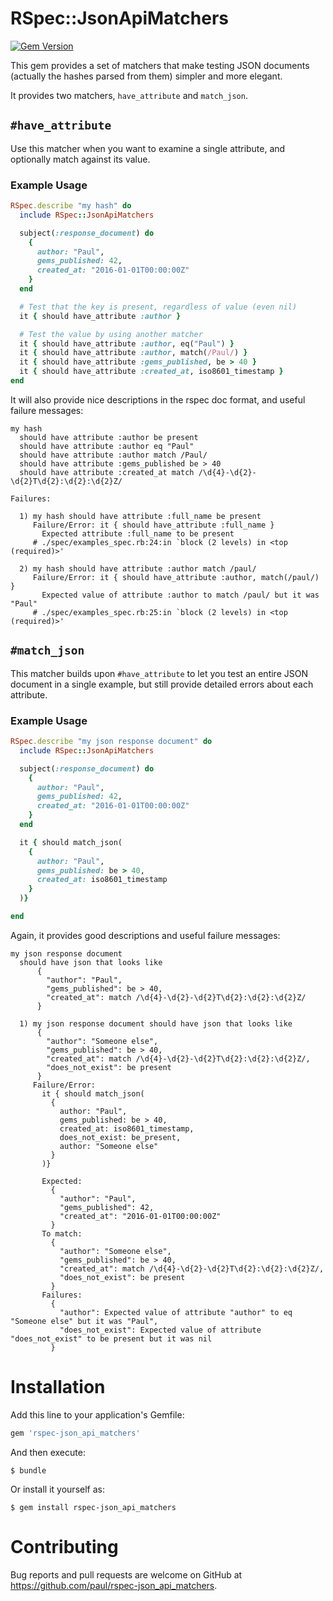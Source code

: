 # RSpec::JsonApiMatchers

[![Gem Version](https://badge.fury.io/rb/rspec-json_api_matchers.svg)](https://badge.fury.io/rb/rspec-json_api_matchers)

This gem provides a set of matchers that make testing JSON documents (actually
the hashes parsed from them) simpler and more elegant.

It provides two matchers, `have_attribute` and `match_json`.

## `#have_attribute`

Use this matcher when you want to examine a single attribute, and optionally
match against its value.

### Example Usage

```ruby
RSpec.describe "my hash" do
  include RSpec::JsonApiMatchers

  subject(:response_document) do
    {
      author: "Paul",
      gems_published: 42,
      created_at: "2016-01-01T00:00:00Z"
    }
  end

  # Test that the key is present, regardless of value (even nil)
  it { should have_attribute :author }

  # Test the value by using another matcher
  it { should have_attribute :author, eq("Paul") }
  it { should have_attribute :author, match(/Paul/) }
  it { should have_attribute :gems_published, be > 40 }
  it { should have_attribute :created_at, iso8601_timestamp }
end
```

It will also provide nice descriptions in the rspec doc format, and useful
failure messages:

```
my hash
  should have attribute :author be present
  should have attribute :author eq "Paul"
  should have attribute :author match /Paul/
  should have attribute :gems_published be > 40
  should have attribute :created_at match /\d{4}-\d{2}-\d{2}T\d{2}:\d{2}:\d{2}Z/
```

```
Failures:

  1) my hash should have attribute :full_name be present
     Failure/Error: it { should have_attribute :full_name }
       Expected attribute :full_name to be present
     # ./spec/examples_spec.rb:24:in `block (2 levels) in <top (required)>'

  2) my hash should have attribute :author match /paul/
     Failure/Error: it { should have_attribute :author, match(/paul/) }
       Expected value of attribute :author to match /paul/ but it was "Paul"
     # ./spec/examples_spec.rb:25:in `block (2 levels) in <top (required)>'
```

## `#match_json`

This matcher builds upon `#have_attribute` to let you test an entire JSON document in a single example, but still provide detailed errors about each attribute.

### Example Usage

```ruby
RSpec.describe "my json response document" do
  include RSpec::JsonApiMatchers

  subject(:response_document) do
    {
      author: "Paul",
      gems_published: 42,
      created_at: "2016-01-01T00:00:00Z"
    }
  end

  it { should match_json(
    {
      author: "Paul",
      gems_published: be > 40,
      created_at: iso8601_timestamp
    }
  )}

end

```

Again, it provides good descriptions and useful failure messages:

```
my json response document
  should have json that looks like
      {
        "author": "Paul",
        "gems_published": be > 40,
        "created_at": match /\d{4}-\d{2}-\d{2}T\d{2}:\d{2}:\d{2}Z/
      }
```

```
  1) my json response document should have json that looks like
      {
        "author": "Someone else",
        "gems_published": be > 40,
        "created_at": match /\d{4}-\d{2}-\d{2}T\d{2}:\d{2}:\d{2}Z/,
        "does_not_exist": be present
      }
     Failure/Error:
       it { should match_json(
         {
           author: "Paul",
           gems_published: be > 40,
           created_at: iso8601_timestamp,
           does_not_exist: be_present,
           author: "Someone else"
         }
       )}

       Expected:
         {
           "author": "Paul",
           "gems_published": 42,
           "created_at": "2016-01-01T00:00:00Z"
         }
       To match:
         {
           "author": "Someone else",
           "gems_published": be > 40,
           "created_at": match /\d{4}-\d{2}-\d{2}T\d{2}:\d{2}:\d{2}Z/,
           "does_not_exist": be present
         }
       Failures:
         {
           "author": Expected value of attribute "author" to eq "Someone else" but it was "Paul",
           "does_not_exist": Expected value of attribute "does_not_exist" to be present but it was nil
         }
```


# Installation

Add this line to your application's Gemfile:

```ruby
gem 'rspec-json_api_matchers'
```

And then execute:

    $ bundle

Or install it yourself as:

    $ gem install rspec-json_api_matchers

# Contributing

Bug reports and pull requests are welcome on GitHub at https://github.com/paul/rspec-json_api_matchers.


